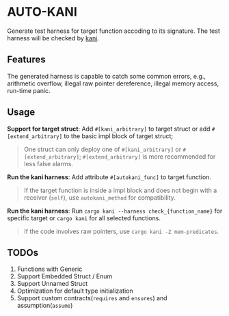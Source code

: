 # AUTO-KANI

Generate test harness for target function accoding to its signature.
The test harness will be checked by [kani](https://github.com/model-checking/kani).

## Features

The generated harness is capable to catch some common errors, e.g., arithmetic overflow, illegal raw pointer dereference, illegal memory access, run-time panic.

## Usage

**Support for target struct**:
Add `#[kani_arbitrary]` to target struct or add `#[extend_arbitrary]` to the basic impl block of target struct;

> One struct can only deploy one of `#[kani_arbitrary]` or `#[extend_arbitrary]`;
> `#[extend_arbitrary]` is more recommended for less false alarms.

**Run the kani harness**:
Add attribute `#[autokani_func]` to target function.

> If the target function is inside a impl block and does not begin with a receiver (`self`), use `autokani_method` for compatibility.

**Run the kani harness**:
Run `cargo kani --harness check_{function_name}` for specific target or `cargo kani` for all selected functions.

> If the code involves raw pointers, use `cargo kani -Z mem-predicates`.

## TODOs

1. Functions with Generic
2. Support Embedded Struct / Enum
3. Support Unnamed Struct
4. Optimization for default type initialization
5. Support custom contracts(`requires` and `ensures`) and assumption(`assume`)
